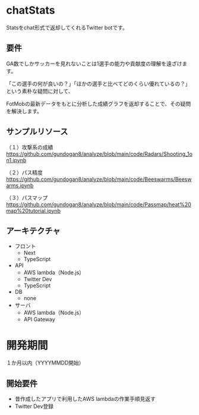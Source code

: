 # chatStats
Statsをchat形式で返却してくれるTwitter botです。

## 要件
GA数でしかサッカーを見れないことは1選手の能力や貢献度の理解を遠ざけます。

「この選手の何が良いの？」「ほかの選手と比べてどのくらい優れているの？」という素朴な疑問に対して、

FotMobの最新データをもとに分析した成績グラフを返却することで、その疑問を解決します。

## サンプルリソース
（１）攻撃系の成績
https://github.com/gundogan8/analyze/blob/main/code/Radars/Shooting_1on1.ipynb

（２）パス精度
https://github.com/gundogan8/analyze/blob/main/code/Beeswarms/Beeswarms.ipynb

（３）パスマップ
https://github.com/gundogan8/analyze/blob/main/code/Passmap/heat%20map%20tutorial.ipynb

## アーキテクチャ
- フロント
  - Next
  - TypeScript
- API
  - AWS lambda（Node.js）
  - Twitter Dev
  - TypeScript
- DB
  - none
- サーバ
  - AWS lambda（Node.js）
  - API Gateway

# 開発期間
１か月以内（YYYYMMDD開始）

## 開始要件
- 昔作成したアプリで利用したAWS lambdaの作業手順見返す
- Twitter Dev登録
